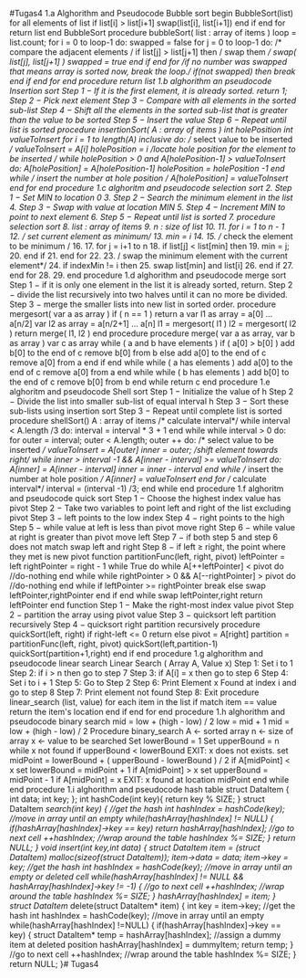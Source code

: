 #Tugas4
1.a Alghorithm and Pseudocode Bubble sort begin BubbleSort(list)
for all elements of list if list[i] > list[i+1] swap(list[i], list[i+1]) end if end for
return list
end BubbleSort
procedure bubbleSort( list : array of items )
loop = list.count;
for i = 0 to loop-1 do: swapped = false
for j = 0 to loop-1 do:
/* compare the adjacent elements /
if list[j] > list[j+1] then / swap them */ swap( list[j], list[j+1] ) swapped = true end if end for
/if no number was swapped that means array is sorted now, break the loop./
if(not swapped) then break end if end for
end procedure return list
1.b alghorithm an pseudocode Insertion sort Step 1 − If it is the first element, it is already sorted. return 1; Step 2 − Pick next element Step 3 − Compare with all elements in the sorted sub-list Step 4 − Shift all the elements in the sorted sub-list that is greater than the value to be sorted Step 5 − Insert the value Step 6 − Repeat until list is sorted
procedure insertionSort( A : array of items ) int holePosition int valueToInsert
for i = 1 to length(A) inclusive do:
/* select value to be inserted */ valueToInsert = A[i] holePosition = i
/*locate hole position for the element to be inserted */
while holePosition > 0 and A[holePosition-1] > valueToInsert do: A[holePosition] = A[holePosition-1] holePosition = holePosition -1 end while
/* insert the number at hole position */ A[holePosition] = valueToInsert end for
end procedure
1.c alghoritm and pseudocode selection sort 2. Step 1 − Set MIN to location 0 3. Step 2 − Search the minimum element in the list 4. Step 3 − Swap with value at location MIN 5. Step 4 − Increment MIN to point to next element 6. Step 5 − Repeat until list is sorted 7. procedure selection sort 8. list : array of items 9. n : size of list 10. 11. for i = 1 to n - 1 12. /* set current element as minimum*/ 13. min = i 14. 15. /* check the element to be minimum / 16. 17. for j = i+1 to n 18. if list[j] < list[min] then 19. min = j; 20. end if 21. end for 22. 23. / swap the minimum element with the current element*/ 24. if indexMin != i then 25. swap list[min] and list[i] 26. end if 27. end for 28. 29. end procedure
1.d alghorithm and pseudocode merge sort Step 1 − if it is only one element in the list it is already sorted, return. Step 2 − divide the list recursively into two halves until it can no more be divided. Step 3 − merge the smaller lists into new list in sorted order.
procedure mergesort( var a as array ) if ( n == 1 ) return a
var l1 as array = a[0] ... a[n/2] var l2 as array = a[n/2+1] ... a[n]
l1 = mergesort( l1 ) l2 = mergesort( l2 )
return merge( l1, l2 ) end procedure
procedure merge( var a as array, var b as array )
var c as array while ( a and b have elements ) if ( a[0] > b[0] ) add b[0] to the end of c remove b[0] from b else add a[0] to the end of c remove a[0] from a end if end while
while ( a has elements ) add a[0] to the end of c remove a[0] from a end while
while ( b has elements ) add b[0] to the end of c remove b[0] from b end while
return c
end procedure
1.e alghoritm and pseudocode Shell sort Step 1 − Initialize the value of h Step 2 − Divide the list into smaller sub-list of equal interval h Step 3 − Sort these sub-lists using insertion sort Step 3 − Repeat until complete list is sorted
procedure shellSort() A : array of items
/* calculate interval*/ while interval < A.length /3 do: interval = interval * 3 + 1 end while
while interval > 0 do:
for outer = interval; outer < A.length; outer ++ do:
/* select value to be inserted */ valueToInsert = A[outer] inner = outer;
/shift element towards right/ while inner > interval -1 && A[inner - interval] >= valueToInsert do: A[inner] = A[inner - interval] inner = inner - interval end while /* insert the number at hole position */ A[inner] = valueToInsert
end for /* calculate interval*/ interval = (interval -1) /3;
end while
end procedure
1.f alghoritm and pseudocode quick sort Step 1 − Choose the highest index value has pivot Step 2 − Take two variables to point left and right of the list excluding pivot Step 3 − left points to the low index Step 4 − right points to the high Step 5 − while value at left is less than pivot move right Step 6 − while value at right is greater than pivot move left Step 7 − if both step 5 and step 6 does not match swap left and right Step 8 − if left ≥ right, the point where they met is new pivot
function partitionFunc(left, right, pivot) leftPointer = left rightPointer = right - 1
while True do while A[++leftPointer] < pivot do //do-nothing end while
while rightPointer > 0 && A[--rightPointer] > pivot do //do-nothing end while
if leftPointer >= rightPointer break else swap leftPointer,rightPointer end if end while
swap leftPointer,right return leftPointer
end function Step 1 − Make the right-most index value pivot Step 2 − partition the array using pivot value Step 3 − quicksort left partition recursively Step 4 − quicksort right partition recursively
procedure quickSort(left, right)
if right-left <= 0 return else pivot = A[right] partition = partitionFunc(left, right, pivot) quickSort(left,partition-1) quickSort(partition+1,right) end if
end procedure
1.g alghorithm and pseudocode linear search Linear Search ( Array A, Value x)
Step 1: Set i to 1 Step 2: if i > n then go to step 7 Step 3: if A[i] = x then go to step 6 Step 4: Set i to i + 1 Step 5: Go to Step 2 Step 6: Print Element x Found at index i and go to step 8 Step 7: Print element not found Step 8: Exit
procedure linear_search (list, value)
for each item in the list if match item == value return the item's location end if end for
end procedure
1.h alghorithm and pseudocode binary search mid = low + (high - low) / 2 low = mid + 1 mid = low + (high - low) / 2
Procedure binary_search A ← sorted array n ← size of array x ← value to be searched
Set lowerBound = 1 Set upperBound = n
while x not found if upperBound < lowerBound EXIT: x does not exists.
set midPoint = lowerBound + ( upperBound - lowerBound ) / 2
if A[midPoint] < x set lowerBound = midPoint + 1
if A[midPoint] > x set upperBound = midPoint - 1
if A[midPoint] = x EXIT: x found at location midPoint end while
end procedure
1.i alghorithm and pseudocode hash table struct DataItem { int data; int key; };
int hashCode(int key){ return key % SIZE; }
struct DataItem *search(int key) { //get the hash int hashIndex = hashCode(key);
//move in array until an empty while(hashArray[hashIndex] != NULL) {
if(hashArray[hashIndex]->key == key) return hashArray[hashIndex];
//go to next cell ++hashIndex;
//wrap around the table hashIndex %= SIZE; }
return NULL; }
void insert(int key,int data) { struct DataItem item = (struct DataItem) malloc(sizeof(struct DataItem)); item->data = data; item->key = key;
//get the hash int hashIndex = hashCode(key);
//move in array until an empty or deleted cell while(hashArray[hashIndex] != NULL && hashArray[hashIndex]->key != -1) { //go to next cell ++hashIndex;
//wrap around the table hashIndex %= SIZE; }
hashArray[hashIndex] = item; } struct DataItem* delete(struct DataItem* item) { int key = item->key;
//get the hash int hashIndex = hashCode(key);
//move in array until an empty while(hashArray[hashIndex] !=NULL) {
if(hashArray[hashIndex]->key == key) { struct DataItem* temp = hashArray[hashIndex];
//assign a dummy item at deleted position hashArray[hashIndex] = dummyItem; return temp; }
//go to next cell ++hashIndex;
//wrap around the table hashIndex %= SIZE; }
return NULL; }# Tugas4
